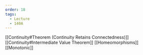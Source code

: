 ```yaml
---
order: 18
tags:
  - Lecture
  - 140A
---
```


[[Continuity#Theorem (Continuity Retains Connectedness)]]
[[Continuity#Intermediate Value Theorem]]
[[Homeomorphisms]]
[[Monotonic]]